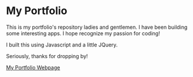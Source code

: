 
# My Portfolio  
This is my portfolio's repository ladies and gentlemen. I have been building some interesting apps. I hope recognize my passion for coding!

I built this using Javascript and a little JQuery.

 Seriously, thanks for dropping by!

 [My Portfolio Webpage](https://www.jahanaeemgitonga.com/)
